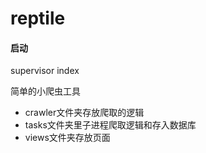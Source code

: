 # reptile

#### 启动
supervisor index



简单的小爬虫工具

- crawler文件夹存放爬取的逻辑
- tasks文件夹里子进程爬取逻辑和存入数据库
- views文件夹存放页面